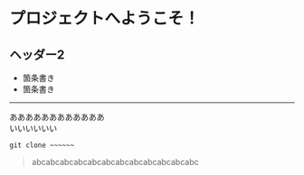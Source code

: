 # プロジェクトへようこそ！
## ヘッダー2
* 箇条書き
* 箇条書き
---

ああああああああああああ  
いいいいいい

`git clone ~~~~~~`

> abcabcabcabcabcabcabcabcabcabcabcabc

